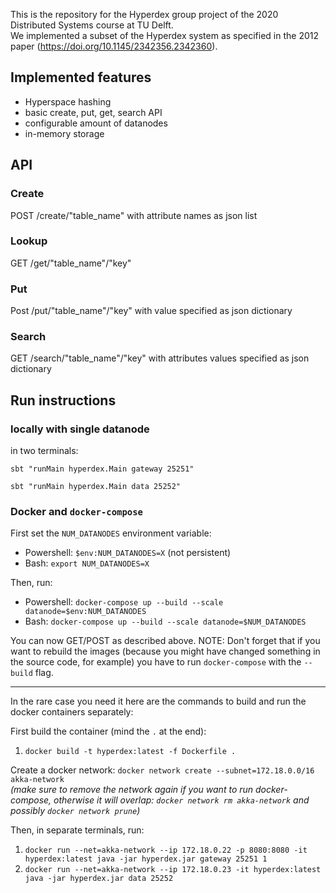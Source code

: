 This is the repository for the Hyperdex group project of the 2020 Distributed Systems course at TU Delft.  
We implemented a subset of the Hyperdex system as specified in the 2012 paper (https://doi.org/10.1145/2342356.2342360).

## Implemented features

- Hyperspace hashing
- basic create, put, get, search API
- configurable amount of datanodes
- in-memory storage

## API
### Create
POST /create/"table_name" with attribute names as json list

### Lookup
GET /get/"table_name"/"key"

### Put
Post /put/"table_name"/"key" with value specified as json dictionary

### Search
GET /search/"table_name"/"key" with attributes values specified as json dictionary


## Run instructions

### locally with single datanode
in two terminals:

`sbt "runMain hyperdex.Main gateway 25251"`

`sbt "runMain hyperdex.Main data 25252"`


### Docker and `docker-compose`
First set the `NUM_DATANODES` environment variable:
- Powershell: `$env:NUM_DATANODES=X` (not persistent)
- Bash: `export NUM_DATANODES=X`
 
Then, run: 
- Powershell: `docker-compose up --build --scale datanode=$env:NUM_DATANODES`
- Bash: `docker-compose up --build --scale datanode=$NUM_DATANODES`

You can now GET/POST as described above.
NOTE: Don't forget that if you want to rebuild the images (because you might have changed something in the source code,
for example) you have to run `docker-compose` with the `--build` flag.

---
In the rare case you need it here are the commands to build and run the docker containers separately:

First build the container (mind the `.` at the end):
1. `docker build -t hyperdex:latest -f Dockerfile .`

Create a docker network: `docker network create --subnet=172.18.0.0/16 akka-network` \
_(make sure to remove the network again if you want to run docker-compose, otherwise it will overlap: `docker network rm akka-network` and possibly `docker network prune`)_

Then, in separate terminals, run:
1. `docker run --net=akka-network --ip 172.18.0.22 -p 8080:8080 -it hyperdex:latest java -jar hyperdex.jar gateway 25251 1`
2. `docker run --net=akka-network --ip 172.18.0.23 -it hyperdex:latest java -jar hyperdex.jar data 25252`

